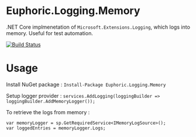 # Euphoric.Logging.Memory

.NET Core implmenetation of `Microsoft.Extensions.Logging`, which logs into memory.
Useful for test automation.

[![Build Status](https://dev.azure.com/radekfalhar0821/Euphoric.Logging.Memory/_apis/build/status/Euphoric.Euphoric.Logging.Memory?branchName=master)](https://dev.azure.com/radekfalhar0821/Euphoric.Logging.Memory/_build/latest?definitionId=1&branchName=master)

# Usage

Install NuGet package : `Install-Package Euphoric.Logging.Memory`

Setup logger provider : `services.AddLogging(loggingBuilder => loggingBuilder.AddMemoryLogger());`

To retrieve the logs from memory : 

```
var memoryLogger = sp.GetRequiredService<IMemoryLogSource>();
var loggedEntries = memoryLogger.Logs;
```